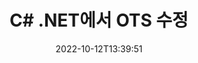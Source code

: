 ---
############################# Static ############################
layout: "auto-gen-editor"
date: 2022-10-12T13:39:51
draft: false
otherformats: doc docx docm dotx xls xlsx xlsm ppt pptx pptm mobi epub html mhtml txt xml csv pdf xps msg

############################# Head ############################
head_title: "OTS 편집기 — C# .NET에서 OTS 편집"
head_description: "몇 줄의 코드를 사용하여 C# .NET에서 OTS를 편집하는 방법은 무엇입니까? GroupDocs 문서 처리 API를 사용하여 30개 이상의 파일 형식을 편집, 업데이트 및 저장합니다."

############################# Header ############################
title: "C# .NET에서 OTS 수정"
description: "Microsoft 또는 Open Office와 같은 소프트웨어를 사용하지 않고 C# .NET API용 서버 측 GroupDocs.Editor를 사용하여 효과적이고 강력한 OTS 편집."
bg_image: "https://cms.admin.containerize.com/templates/aspose/App_Themes/V3/images/bg/header1.png"
bg_overlay: false
button:
    enable: true
    icon: "fas fa-arrow-down"
    label: "무료 평가판 다운로드"
    link: "https://downloads.groupdocs.com/editor/net"

############################# SubMenu ############################
submenu:
    enable: true

    left:
        img_alt: "GroupDocs.Editor for .NET"
        image: "https://cms.admin.containerize.com/templates/groupdocs/images/product-logos/90x90-noborder/groupdocs-editor-net.png"
        product: "GroupDocs.Editor"
        platform: ".NET"

    middle:
        button:

            # button loop
            - link: "https://apireference.groupdocs.com/editor/net"
              text: "API 참조"

            # button loop
            - link: "https://github.com/groupdocs-editor"
              text: "코드 예"

            # button loop
            - link: "https://products.groupdocs.app/editor/family"
              text: "라이브 데모"

            # button loop
            - link: "https://purchase.groupdocs.com/pricing/editor/net"
              text: "가격"

    right:
        link_download: "https://downloads.groupdocs.com/editor"
        link_learn: "https://docs.groupdocs.com/editor/net"
        link_buy: "https://purchase.groupdocs.com"

############################# About ############################
about:
    enable: true
    title: "GroupDocs.Editor for .NET API 정보"
    content: |
        [GroupDocs.Editor for .NET](/ko/editor/net/) API는 Microsoft Word, Excel, PowerPoint, Open Office 문서 및 프레젠테이션을 편집하는 데 적합한 선택입니다. GroupDocs.Editor는 고성능이 요구되는 서버 측 및 백엔드 시스템에 적합한 독립 실행형 API입니다. Microsoft 또는 Open Office와 같은 소프트웨어에 의존하지 않습니다.

############################# Steps ############################
steps:
    enable: true
    title_left: "C#에서 OTS를 수정하는 단계"
    content_left: |
        [GroupDocs.Editor for .NET](/ko/editor/net/)는 개발자가 몇 줄의 코드를 사용하여 OTS 파일을 편집할 수 있는 쉽고 간단한 방법을 제공합니다.
        * 필수 파일 경로 또는 스트림과 선택적 `SpreadsheetLoadOptions` 클래스를 사용하여 `Editor` 클래스의 인스턴스를 만들고 OTS 파일을 로드합니다.
        * OTS 파일 형식에 대한 `SpreadsheetEditOptions` 클래스 인스턴스 생성 및 설정
        * `Editor.Edit()` 메서드를 호출하고 모든 WYSIWYG 편집기로 쉽게 편집할 수 있는 HTML 형식의 OTS 문서를 가져옵니다.
        * `Editor.Save()` 메서드를 호출하고 `SpreadsheetSaveOptions` 클래스를 사용하여 편집된 OTS 파일을 저장합니다.

        
    title_right: "시스템 요구 사항"
    content_right: |
        GroupDocs.Editor for .NET API를 사용한 기본 문서 편집은 몇 가지 간단한 단계를 구현하여 수행할 수 있습니다. 당사의 API는 모든 주요 플랫폼 및 운영 체제에서 지원됩니다. 아래 코드를 실행하기 전에 시스템에 다음 전제 조건이 설치되어 있는지 확인하십시오.

        * 운영 체제: Microsoft Windows, Linux, MacOS
        * 개발 환경: Microsoft Visual Studio, Xamarin, MonoDevelop
        * 프레임워크: .NET Framework, .NET Standard, .NET Core, Mono
        * [NuGet](https://www.nuget.org/packages/groupdocs.editor)에서 최신 버전의 GroupDocs.Editor for .NET 다운로드
        
    code: |        
        ```csharp
        // Load the OTS file into Editor with the optional SpreadsheetLoadOptions
        Editor editor = new Editor("source.ots", delegate { return new SpreadsheetLoadOptions(); });

        // Create and adjust the edit options
        SpreadsheetEditOptions editOptions = new SpreadsheetEditOptions();
        editOptions.WorksheetIndex = 1;//select a tab (worksheet) to edit

        // Open input OTS document for edit — obtain an intermediate document, that can be edited
        EditableDocument beforeEdit = editor.Edit(editOptions);

        // Grab OTS document content and associated resources from editable document
        string content = beforeEdit.GetContent();

        // Send the content to WYSIWYG-editor, edit it there, and send edited content back to the server-side
        // This step simulates a such operation
        string updatedContent = content.Replace("Cell Text", "Edited Cell Text");

        // Grab edited content and resources from WYSIWYG-editor and create a new EditableDocument instance from it
        EditableDocument afterEdit = EditableDocument.FromMarkup(updatedContent, null);

        // Create a save options and select a desired output format
        SpreadsheetSaveOptions saveOptions = new SpreadsheetSaveOptions(Formats.SpreadsheetFormats.Ots);

        // Save edited OTS document to the file
        editor.Save(afterEdit, "edited.ots", saveOptions);
        ```
        
############################# Demos ############################
demos:
    enable: true
    title: "OTS 편집자 라이브 데모"
    content: |
        지금 바로 [GroupDocs.Editor 라이브 데모](https://products.groupdocs.app/editor/family) 웹사이트를 방문하여 OTS을(를) 편집하세요.
        라이브 데모에는 다음과 같은 이점이 있습니다.
        
############################# More Formats ############################
more_formats:
    enable: true
    title: "기타 지원되는 편집기"
    content: |
        다른 파일 형식을 편집할 수도 있습니다. 아래의 전체 목록을 참조하십시오.


############################# Back to top ###############################
back_to_top:
    enable: true
---